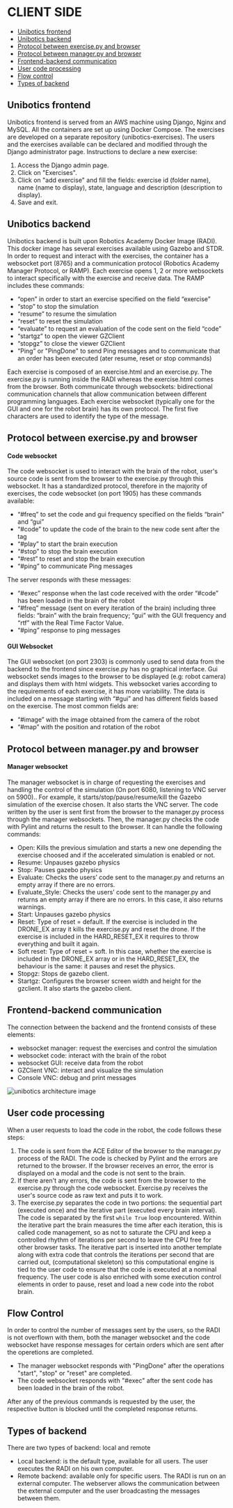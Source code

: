 ﻿# CLIENT SIDE

- [Unibotics frontend](#Unibotics-frontend)
- [Unibotics backend](#Unibotics-backend)
- [Protocol between exercise.py and browser](#Protocol-between-exercise.py-and-browser)
- [Protocol between manager.py and browser](#Protocol-between-manager.py-and-browser)
- [Frontend-backend communication](#Frontend-backend-communication)
- [User code processing](#User-code-processing)
- [Flow control](#Flow-control)
- [Types of backend](#Types-of-backend)

<a name="Unibotics-frontend"></a>
## Unibotics frontend
Unibotics frontend is served from an AWS machine using Django, Nginx and MySQL. All the containers are set up using Docker Compose. The exercises are developed on a separate repository (unibotics-exercises). The users and the exercises available can be declared and modified through the Django administrator page.
Instructions to declare a new exercise:
1) Access the Django admin page.
2) Click on "Exercises".
3) Click on "add exercise" and fill the fields: exercise id (folder name), name (name to display), state, language and description (description to display).
4) Save and exit.

<a name="Unibotics-backend"></a>
## Unibotics backend
Unibotics backend is built upon Robotics Academy Docker Image (RADI). This docker image has several exercises available using Gazebo and STDR. In order to request and interact with the exercises, the container has a websocket port (8765) and a communication protocol (Robotics Academy Manager Protocol, or RAMP). Each exercise opens 1, 2 or more websockets to interact specifically with the exercise and receive data.
The RAMP includes these commands:
- “open” in order to start an exercise specified on the field “exercise”
- “stop” to stop the simulation
- “resume” to resume the simulation
- “reset” to reset the simulation
- “evaluate” to request an evaluation of the code sent on the field “code”
- “startgz” to open the viewer GZClient
- “stopgz” to close the viewer GZClient
- “Ping” or "PingDone" to send Ping messages and to communicate that an order has been executed (ater resume, reset or stop commands)

Each exercise is composed of an exercise.html and an exercise.py. The exercise.py is running inside the RADI whereas the exercise.html comes from the browser. Both communicate through websockets: bidirectional communication channels that allow communication between different programming languages.
Each exercise websocket (typically one for the GUI and one for the robot brain) has its own protocol. The first five characters are used to identify the type of the message.

<a name="Protocol-between-exercise.py-and-browser"></a>
## **Protocol between exercise.py and browser**
#### **Code websocket**
The code websocket is used to interact with the brain of the robot, user's source code is sent from the browser to the exercise.py through this websocket. It has a standardized protocol, therefore in the majority of exercises, the code websocket (on port 1905) has these commands available:
- “#freq” to set the code and gui frequency specified on the fields “brain” and “gui”
- “#code” to update the code of the brain to the new code sent after the tag
- “#play” to start the brain execution
- “#stop” to stop the brain execution
- “#rest” to reset and stop the brain execution
- “#ping” to communicate Ping messages

The server responds with these messages:
- “#exec” response when the last code received with the order “#code” has been loaded in the brain of the robot
- “#freq” message (sent on every iteration of the brain) including three fields: “brain” with the brain frequency; “gui” with the GUI frequency and “rtf” with the Real Time Factor Value.
- “#ping” response to ping messages

#### **GUI Websocket**
The GUI websocket (on port 2303) is commonly used to send data from the backend to the frontend since exercise.py has no graphical interface. Gui websocket sends images to the browser to be displayed (e.g: robot camera) and displays them with html widgets. This websocket varies according to the requirements of each exercise, it has more variability. The data is included on a message starting with “#gui” and has different fields based on the exercise. The most common fields are:
- “#image” with the image obtained from the camera of the robot
- “#map” with the position and rotation of the robot

<a name="Protocol-between-manager.py-and-browser"></a>
## **Protocol between manager.py and browser**
#### **Manager websocket**
The manager websocket is in charge of requesting the exercises and handling the control of the simulation (On port 6080, listening to VNC server on 5900).. For example, it starts/stop/pause/resume/kill the Gazebo simulation of the exercise chosen. It also starts the VNC server. The code written by the user is sent first from the browser to the manager.py process through the manager websockets. Then, the manager.py checks the code with Pylint and returns the result to the browser.
It can handle the following commands:
- Open: Kills the previous simulation and starts a new one depending the exercise choosed and if the accelerated simulation is enabled or not.
- Resume: Unpauses gazebo physics
- Stop: Pauses gazebo physics
- Evaluate: Checks the users’ code sent to the manager.py and returns an empty array if there are no errors.
- Evaluate_Style: Checks the users’ code sent to the manager.py and returns an empty array if there are no errors. In this case, it also returns warnings.
- Start: Unpauses gazebo physics
- Reset: Type of reset = default. If the exercise is included in the DRONE_EX array it kills the exercise.py and reset the drone. If the exercise is included in the HARD_RESET_EX it requires to throw everything and built it again.
- Soft reset: Type of reset = soft. In this case, whether the exercise is included in the DRONE_EX array or in the HARD_RESET_EX, the behaviour is the same: it pauses and reset the physics.
- Stopgz: Stops de gazebo client.
- Startgz: Configures the browser screen width and height for the gzclient. It also starts the gazebo client.

<a name="Frontend-backend-communication"></a>
## Frontend-backend communication
The connection between the backend and the frontend consists of these elements:
- websocket manager: request the exercises and control the simulation
- websocket code: interact with the brain of the robot
- websocket GUI: receive data from the robot
- GZClient VNC: interact and visualize the simulation
- Console VNC: debug and print messages

![unibotics architecture image](/docs/images/unibotics_architecture.png "Unibotics Architecture")

<a name="User-code-processing"></a>
## User code processing
When a user requests to load the code in the robot, the code follows these steps:
1. The code is sent from the ACE Editor of the browser to the manager.py process of the RADI. The code is checked by Pylint and the errors are returned to the browser. If the browser receives an error, the error is displayed on a modal and the code is not sent to the brain.
2. If there aren't any errors, the code is sent from the browser to the exercise.py through the code websocket. Exercise.py receives the user's source code as raw text and puts it to work.
3. The exercise.py separates the code in two portions: the sequential part (executed once) and the iterative part (executed every brain interval). The code is separated by the first `while True` loop encountered. Within the iterative part the brain measures the time after each
iteration, this is called code management, so as not to saturate the CPU and keep a controlled rhythm of iterations per second to leave the CPU free for other browser tasks. The iterative part is inserted into another template along with extra code that controls the iterations
per second that are carried out, (computational skeleton) so this computational engine is tied to the user code to ensure that the code is executed at a nominal frequency. The user code is also enriched with some execution control elements in order to pause, reset and load a new code into the robot brain.

<a name="Flow-control"></a>
## Flow Control
In order to control the number of messages sent by the users, so the RADI is not overflown with them, both the manager websocket and the code websocket have response messages for certain orders which are sent after the operetions are completed.
- The manager websocket responds with "PingDone" after the operations "start", "stop" or "reset" are completed.
- The code websocket responds with "#exec" after the sent code has been loaded in the brain of the robot.

After any of the previous commands is requested by the user, the respective button is blocked until the completed response returns.

<a name="Types-of-backend"></a>
## Types of backend
There are two types of backend: local and remote
- Local backend: is the default type, available for all users. The user executes the RADI on his own computer.
- Remote backend: available only for specific users. The RADI is run on an external computer. The webserver allows the communication between the external computer and the user broadcasting the messages between them.
